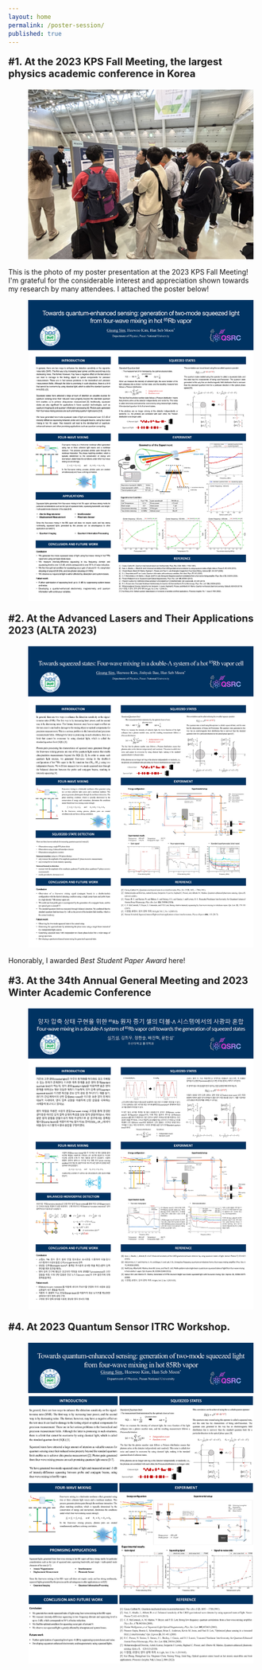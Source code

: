 ```yaml
---
layout: home
permalink: /poster-session/
published: true
---
```

<p style="font-size: 20px;"><b>#1. At the 2023 KPS Fall Meeting, the largest physics academic conference in Korea</b></p>

<figure style="width: 90%" class="align-center">
  <img src="/assets/images/KPS-photo.jpg" alt="">
</figure>

This is the photo of my poster presentation at the 2023 KPS Fall Meeting! I'm grateful for the considerable interest and appreciation shown towards my research by many attendees. I attached the poster below!

<figure style="width: 90%" class="align-center">
  <img src="/assets/images/KPS-poster.jpg" alt="">
</figure>

<p style="font-size: 20px;"><b>#2. At the Advanced Lasers and Their Applications 2023 (ALTA 2023)</b></p>

<figure style="width: 90%" class="align-center">
  <img src="/assets/images/ALTA-poster.jpg" alt="">
</figure>

Honorably, I awarded _Best Student Paper Award_ here!

<p style="font-size: 20px;"><b>#3. At the 34th Annual General Meeting and 2023 Winter Academic Conference</b></p>

<figure style="width: 90%" class="align-center">
  <img src="/assets/images/OSK-poster.jpg" alt="">
</figcaption>
</figure>

<p style="font-size: 20px;"><b>#4. At 2023 Quantum Sensor ITRC Workshop.</b></p>

<figure style="width: 90%" class="align-center">
  <img src="/assets/images/QSRC-poster.jpg" alt="">
</figure>
